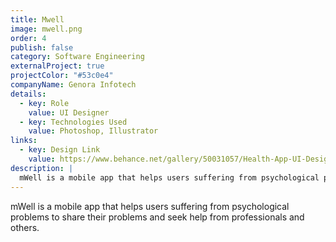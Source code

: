 ```yaml
---
title: Mwell
image: mwell.png
order: 4
publish: false
category: Software Engineering
externalProject: true
projectColor: "#53c0e4"
companyName: Genora Infotech
details:
  - key: Role
    value: UI Designer
  - key: Technologies Used
    value: Photoshop, Illustrator
links:
  - key: Design Link
    value: https://www.behance.net/gallery/50031057/Health-App-UI-Design
description: |
  mWell is a mobile app that helps users suffering from psychological problems to share their problems and seek help from professionals and others.
---
```

mWell is a mobile app that helps users suffering from psychological problems to share their problems and seek help from professionals and others.
